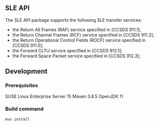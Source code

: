 ## SLE API
The SLE API package supports the following SLE transfer services:
- the Return All Frames (RAF) service specified in [CCSDS 911.1];
- the Return Channel Frames (RCF) service specified in [CCSDS 911.2];
- the Return Operational Control Fields (ROCF) service specified in [CCSDS 911.5];
- the Forward CLTU service specified in [CCSDS 912.1];
- the Forward Space Packet service specified in [CCSDS 912.3];


## Development

### Prerequisites
SUSE Linux Enterprise Server 15
Maven 3.8.5 
OpenJDK 11

### Build command
    mvn install

